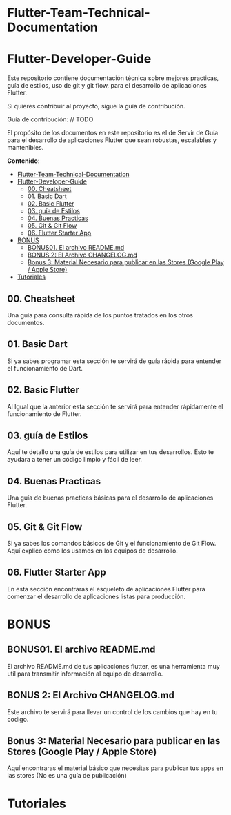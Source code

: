 # Flutter-Team-Technical-Documentation
# Flutter-Developer-Guide

Este repositorio contiene documentación técnica sobre mejores practicas, guía de estilos, uso de git y git flow, para el desarrollo de aplicaciones Flutter. 

Si quieres contribuir al proyecto, sigue la guía de contribución. 

Guía de contribución: // TODO


El propósito de los documentos en este repositorio es el de Servir de Guía para el desarrollo de aplicaciones Flutter que sean robustas, escalables y mantenibles. 

**Contenido**: 

- [Flutter-Team-Technical-Documentation](#flutter-team-technical-documentation)
- [Flutter-Developer-Guide](#flutter-developer-guide)
  - [00. Cheatsheet](#00-cheatsheet)
  - [01. Basic Dart](#01-basic-dart)
  - [02. Basic Flutter](#02-basic-flutter)
  - [03. guía de Estilos](#03-guía-de-estilos)
  - [04. Buenas Practicas](#04-buenas-practicas)
  - [05. Git & Git Flow](#05-git--git-flow)
  - [06. Flutter Starter App](#06-flutter-starter-app)
- [BONUS](#bonus)
  - [BONUS01. El archivo README.md](#bonus01-el-archivo-readmemd)
  - [BONUS 2: El Archivo CHANGELOG.md](#bonus-2-el-archivo-changelogmd)
  - [Bonus 3: Material Necesario para publicar en las Stores (Google Play / Apple Store)](#bonus-3-material-necesario-para-publicar-en-las-stores-google-play--apple-store)
- [Tutoriales](#tutoriales)

## 00. Cheatsheet
Una guía para consulta rápida de los puntos tratados en los otros documentos. 

## 01. Basic Dart
Si ya sabes programar esta sección te servirá de guía rápida para entender el funcionamiento de Dart. 

## 02. Basic Flutter
Al Igual que la anterior esta sección te servirá para entender rápidamente el funcionamiento de Flutter. 

## 03. guía de Estilos
Aquí te detallo una guía de estilos para utilizar en tus desarrollos. Esto te ayudara a tener un código limpio y fácil de  leer. 

## 04. Buenas Practicas
Una guía de buenas practicas básicas para el desarrollo de aplicaciones Flutter. 

## 05. Git & Git Flow
Si ya sabes los comandos básicos de Git y el funcionamiento de Git Flow. 
Aquí explico como los usamos en los equipos de desarrollo. 

## 06. Flutter Starter App 
En esta sección encontraras el esqueleto de aplicaciones Flutter para comenzar el desarrollo de aplicaciones listas para producción. 

# BONUS

## BONUS01. El archivo README.md 

El archivo README.md de tus aplicaciones flutter, es una herramienta muy util para transmitir información al equipo de desarrollo. 

## BONUS 2: El Archivo CHANGELOG.md 
Este archivo te servirá para llevar un control de los cambios que hay en tu codigo. 

## Bonus 3: Material Necesario para publicar en las Stores (Google Play / Apple Store)
Aquí encontraras el material básico que necesitas para publicar tus apps en las stores (No es una guía de publicación)

# Tutoriales



